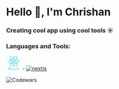 <h1 align="left">Hello 👋, I'm Chrishan</h1>
<h3 align="left">Creating cool app using cool tools  ☀️</h3>


<h3 align="left">Languages and Tools:</h3>
<p align="left"><a href="https://reactjs.org/" target="_blank" rel="noreferrer"><img src="https://raw.githubusercontent.com/devicons/devicon/master/icons/react/react-original-wordmark.svg" alt="react" width="40" height="40"/></a> - <a href="https://nextjs.org/" target="_blank" rel="noreferrer"> <img src="https://cdn.worldvectorlogo.com/logos/nextjs-2.svg" alt="nextjs" width="40" height="40"/></a></p>


![Codewars](https://github.r2v.ch/codewars?user=andreasvogt89&stroke=%23BB432C)
